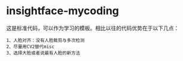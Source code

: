 # insightface-mycoding
这是标准代码，可以作为学习的模板。相比以往的代码优势在于以下几点：

	1、人脸对齐：没有人脸裁剪与多次检测 
	2、尽量用CV2替代misc 
	3、选择大脸或者说最有人脸的新方法 
